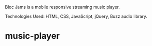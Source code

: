 
Bloc Jams is a mobile responsive streaming music player.

Technologies Used:
HTML, CSS, JavaScript, jQuery, Buzz audio library.
# music-player
